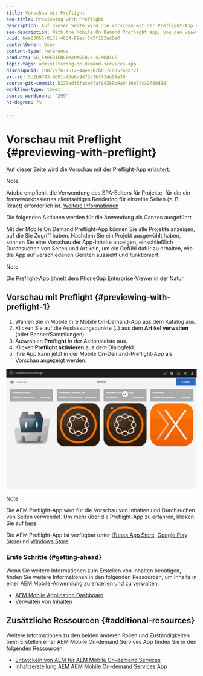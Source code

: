 ```yaml
---
title: Vorschau mit Preflight
seo-title: Previewing with Preflight
description: Auf dieser Seite wird die Vorschau mit der Preflight-App erläutert.
seo-description: With the Mobile On Demand Preflight app, you can view all projects to which you have access. Follow this page to learn more about this.
uuid: bea83055-8172-4634-88ec-5d3f163ad8e0
contentOwner: User
content-type: reference
products: SG_EXPERIENCEMANAGER/6.5/MOBILE
topic-tags: administering-on-demand-services-app
discoiquuid: c08729f6-1512-4aee-82bb-7cc05749a72f
exl-id: 5d2b9743-9601-46e6-9d73-3bf734e04a30
source-git-commit: b220adf6fa3e9faf94389b9a9416b7fca2f89d9d
workflow-type: tm+mt
source-wordcount: '299'
ht-degree: 7%

---
```


# Vorschau mit Preflight {#previewing-with-preflight}

Auf dieser Seite wird die Vorschau mit der Preflight-App erläutert.

>[!NOTE]
>
>Adobe empfiehlt die Verwendung des SPA-Editors für Projekte, für die ein frameworkbasiertes clientseitiges Rendering für einzelne Seiten (z. B. React) erforderlich ist. [Weitere Informationen](/help/sites-developing/spa-overview.md)

Die folgenden Aktionen werden für die Anwendung als Ganzes ausgeführt.

Mit der Mobile On Demand Preflight-App können Sie alle Projekte anzeigen, auf die Sie Zugriff haben. Nachdem Sie ein Projekt ausgewählt haben, können Sie eine Vorschau der App-Inhalte anzeigen, einschließlich Durchsuchen von Seiten und Artikeln, um ein Gefühl dafür zu erhalten, wie die App auf verschiedenen Geräten aussieht und funktioniert.

>[!NOTE]
>
>Die Preflight-App ähnelt dem PhoneGap Enterprise-Viewer in der Natur.

## Vorschau mit Preflight {#previewing-with-preflight-1}

1. Wählen Sie in Mobile Ihre Mobile On-Demand-App aus dem Katalog aus.
1. Klicken Sie auf die Auslassungspunkte (..) aus dem **Artikel verwalten** (oder Banner/Sammlungen).
1. Auswählen **Preflight** in der Aktionsleiste aus.
1. Klicken **Preflight aktivieren** aus dem Dialogfeld.
1. Ihre App kann jetzt in der Mobile On-Demand-Preflight-App als Vorschau angezeigt werden.

![chlimage_1-8](assets/chlimage_1-8.gif)

>[!NOTE]
>
>Die AEM Preflight-App wird für die Vorschau von Inhalten und Durchsuchen von Seiten verwendet. Um mehr über die Preflight-App zu erfahren, klicken Sie auf [here](https://helpx.adobe.com/digital-publishing-solution/help/preflight-app.html).
>
>Die AEM Preflight-App ist verfügbar unter [iTunes App Store](https://itunes.apple.com/us/app/adobe-experience-manager-mobile/id1042687518?mt=8), [Google Play Store](https://play.google.com/store/apps/details?id=com.adobe.dps.preflight&amp;hl=en)und [Windows Store](https://www.microsoft.com/en-us/store/p/adobe-experience-manager-mobile-preflight/9nblggh5wmxq).

### Erste Schritte {#getting-ahead}

Wenn Sie weitere Informationen zum Erstellen von Inhalten benötigen, finden Sie weitere Informationen in den folgenden Ressourcen, um Inhalte in einer AEM Mobile-Anwendung zu erstellen und zu verwalten:

* [AEM Mobile Application Dashboard](/help/mobile/mobile-apps-ondemand-application-dashboard.md)
* [Verwalten von Inhalten](/help/mobile/mobile-apps-ondemand-manage-content-ondemand.md)

## Zusätzliche Ressourcen {#additional-resources}

Weitere Informationen zu den beiden anderen Rollen und Zuständigkeiten beim Erstellen einer AEM Mobile On-demand Services App finden Sie in den folgenden Ressourcen:

* [Entwickeln von AEM für AEM Mobile On-demand Services](/help/mobile/aem-mobile-on-demand.md)
* [Inhaltserstellung AEM AEM Mobile On-demand Services App](/help/mobile/mobile-apps-ondemand.md)
